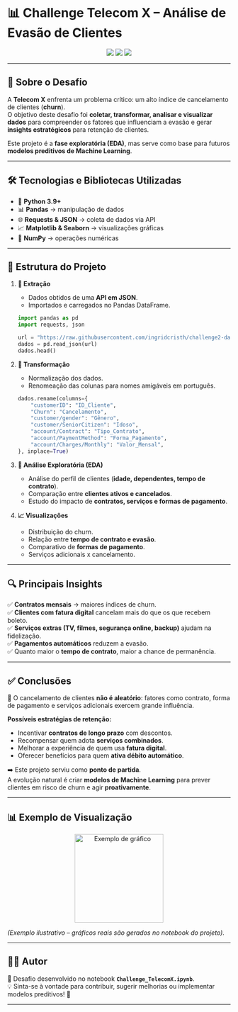 # 📊 Challenge Telecom X – Análise de Evasão de Clientes  

<p align="center">
  <img src="https://img.shields.io/badge/Python-3.9+-blue?style=flat-square&logo=python" />
  <img src="https://img.shields.io/badge/Status-Concluído-brightgreen?style=flat-square" />
  <img src="https://img.shields.io/badge/Desafio-Data%20Science-orange?style=flat-square" />
</p>

---

## 🚀 Sobre o Desafio  

A **Telecom X** enfrenta um problema crítico: um alto índice de cancelamento de clientes (**churn**).  
O objetivo deste desafio foi **coletar, transformar, analisar e visualizar dados** para compreender os fatores que influenciam a evasão e gerar **insights estratégicos** para retenção de clientes.  

Este projeto é a **fase exploratória (EDA)**, mas serve como base para futuros **modelos preditivos de Machine Learning**.  

---

## 🛠️ Tecnologias e Bibliotecas Utilizadas  

- 🐍 **Python 3.9+**  
- 📊 **Pandas** → manipulação de dados  
- 🌐 **Requests & JSON** → coleta de dados via API  
- 📈 **Matplotlib & Seaborn** → visualizações gráficas  
- 🔢 **NumPy** → operações numéricas  

---

## 📂 Estrutura do Projeto  

1. **📌 Extração**  
   - Dados obtidos de uma **API em JSON**.  
   - Importados e carregados no Pandas DataFrame.  

   ```python
   import pandas as pd
   import requests, json

   url = "https://raw.githubusercontent.com/ingridcristh/challenge2-data-science/main/TelecomX_Data.json"
   dados = pd.read_json(url)
   dados.head()
   ```

2. **🔧 Transformação**  
   - Normalização dos dados.  
   - Renomeação das colunas para nomes amigáveis em português.  

   ```python
   dados.rename(columns={
       "customerID": "ID_Cliente",
       "Churn": "Cancelamento",
       "customer/gender": "Gênero",
       "customer/SeniorCitizen": "Idoso",
       "account/Contract": "Tipo_Contrato",
       "account/PaymentMethod": "Forma_Pagamento",
       "account/Charges/Monthly": "Valor_Mensal",
   }, inplace=True)
   ```

3. **🔎 Análise Exploratória (EDA)**  
   - Análise do perfil de clientes (**idade, dependentes, tempo de contrato**).  
   - Comparação entre **clientes ativos e cancelados**.  
   - Estudo do impacto de **contratos, serviços e formas de pagamento**.  

4. **📈 Visualizações**  
   - Distribuição do churn.  
   - Relação entre **tempo de contrato e evasão**.  
   - Comparativo de **formas de pagamento**.  
   - Serviços adicionais x cancelamento.  

---

## 🔍 Principais Insights  

✅ **Contratos mensais** → maiores índices de churn.  
✅ **Clientes com fatura digital** cancelam mais do que os que recebem boleto.  
✅ **Serviços extras (TV, filmes, segurança online, backup)** ajudam na fidelização.  
✅ **Pagamentos automáticos** reduzem a evasão.  
✅ Quanto maior o **tempo de contrato**, maior a chance de permanência.  

---

## ✅ Conclusões  

📌 O cancelamento de clientes **não é aleatório**: fatores como contrato, forma de pagamento e serviços adicionais exercem grande influência.  

**Possíveis estratégias de retenção:**  
- Incentivar **contratos de longo prazo** com descontos.  
- Recompensar quem adota **serviços combinados**.  
- Melhorar a experiência de quem usa **fatura digital**.  
- Oferecer benefícios para quem **ativa débito automático**.  

➡️ Este projeto serviu como **ponto de partida**.  
A evolução natural é criar **modelos de Machine Learning** para prever clientes em risco de churn e agir **proativamente**.  

---

## 📊 Exemplo de Visualização  

<p align="center">
  <img src="https://github.com/matplotlib/matplotlib/raw/main/doc/_static/logo2_compressed.svg" alt="Exemplo de gráfico" width="200"/>
</p>

*(Exemplo ilustrativo – gráficos reais são gerados no notebook do projeto).*  

---

## 👩‍💻 Autor  

📌 Desafio desenvolvido no notebook **`Challenge_TelecomX.ipynb`**.  
💡 Sinta-se à vontade para contribuir, sugerir melhorias ou implementar modelos preditivos! 🚀  

---
